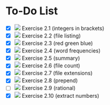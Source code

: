 # To-Do List

- [x] ![](https://img.shields.io/badge/status-completed-brightgreen) Exercise 2.1 (integers in brackets)
- [x] ![](https://img.shields.io/badge/status-completed-brightgreen) Exercise 2.2 (file listing)
- [x] ![](https://img.shields.io/badge/status-completed-brightgreen) Exercise 2.3 (red green blue)
- [x] ![](https://img.shields.io/badge/status-completed-brightgreen) Exercise 2.4 (word frequencies)
- [x] ![](https://img.shields.io/badge/status-completed-brightgreen) Exercise 2.5 (summary)
- [x] ![](https://img.shields.io/badge/status-completed-brightgreen) Exercise 2.6 (file count)
- [x] ![](https://img.shields.io/badge/status-completed-brightgreen) Exercise 2.7 (file extensions)
- [x] ![](https://img.shields.io/badge/status-completed-brightgreen) Exercise 2.8 (prepend)
- [ ] ![](https://img.shields.io/badge/status-incomplete-red) Exercise 2.9 (rational)
- [x] ![](https://img.shields.io/badge/status-completed-brightgreen) Exercise 2.10 (extract numbers)
